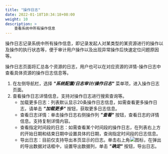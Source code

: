 ```yaml
---
title: "操作日志"
date: 2022-01-18T10:34:18+08:00
weight: 10
description: >
    查看系统中所有操作信息
---
```


操作日志记录系统中所有操作信息，即记录发起人对某类型的某资源进行的操作以及操作的执行状态等，便于审计用户操作以及出现异常操作后快速定位问题原因等。

操作日志页面将汇总各个资源的日志，用户也可以在对应资源的详情-操作日志中查看具体资源的操作日志信息等。


1. 在左侧导航栏，选择 **_"系统配置/日志审计/操作日志"_** 菜单项，进入操作日志页面。
2. 查看操作日志详情信息，支持对操作日志进行搜索查询等。
    - 加载更多日志：列表默认显示20条操作日志信息，如需查看更多操作日志，请单击 **_"加载更多"_** 按钮，获取更多日志信息。
    - 查看日志详情：单击操作日志右侧操作列 **_"查看"_** 按钮，查看日志的详情信息。支持复制详情内容。
    - 查看指定时间段的日志：如需查看某个时间段的操作日志，在列表右上方的开始日期和结束日期中设置具体的日期，查询指定时间段的日志信息。
    - 导出日志：目前仅支持导出本页显示的日志。单击右上角![](../../../images/download.png)图标，在弹出的导出数据对话框中，设置导出数据列，单击 **_"确定"_** 按钮，导出日志。  